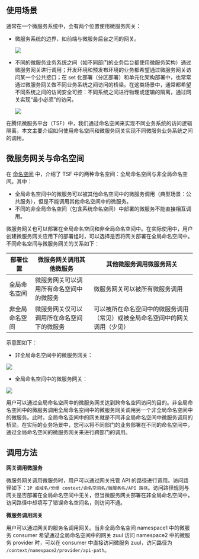 ## 使用场景

通常在一个微服务系统中，会有两个位置使用微服务网关：

- 微服务系统的边界，如前端与微服务后台之间的网关。

  ![](https://main.qcloudimg.com/raw/c121001e9fe7b7e0a6fefede43ff9360.svg)

- 不同的微服务业务系统之间（如不同部门的业务后台都使用微服务架构）通过微服务网关进行调用；开发环境和预发布环境的业务都希望通过微服务网关访问某一个公共接口；在 set 化部署（分区部署）和单元化架构部署中，也常常通过微服务网关做不同业务系统之间访问的桥梁。在这类场景中，通常都希望不同系统之间的访问安全可控：不同系统之间进行物理或逻辑的隔离，通过网关实现“最小必须”的访问。

  ![](https://main.qcloudimg.com/raw/316db4e2d0196fd6538226b0f8004db1.svg)

在腾讯微服务平台（TSF）中，我们通过命名空间来实现不同业务系统的访问逻辑隔离，本文主要介绍如何使用命名空间和微服务网关实现不同微服务业务系统之间的调用。

## 微服务网关与命名空间

在 [命名空间](https://cloud.tencent.com/document/product/649/15522) 中，介绍了 TSF 中的两种命名空间：全局命名空间与非全局命名空间。其中：

- 全局命名空间中的微服务可以被其他命名空间中的微服务调用（典型场景：公共服务），但是不能调用其他命名空间中的微服务。
- 不同的非全局命名空间（包含系统命名空间）中部署的微服务不能直接相互调用。

微服务网关也可以部署在全局命名空间和非全局命名空间中。在实际使用中，用户创建微服务网关应用下的部署组时，可以选择是否将网关部署在全局命名空间中。不同命名空间与微服务网关的关系如下：

| 部署位置       | 微服务网关调用其他微服务                   | 其他微服务调用微服务网关                                     |
| -------------- | ------------------------------------------ | ------------------------------------------------------------ |
| 全局命名空间   | 微服务网关可以调用所有命名空间中的微服务   | 微服务网关可以被所有微服务调用                               |
| 非全局命名空间 | 微服务网关仅可以调用所在命名空间下的微服务 | 可以被所在命名空间中的微服务调用（常见）或被全局命名空间中的网关调用（少见） |

示意图如下：

- 非全局命名空间中的微服务网关：

 ![](https://main.qcloudimg.com/raw/e015e8b32a70b66b1abdf848f4328bc3.svg)

- 全局命名空间中的微服务网关：

 ![](https://main.qcloudimg.com/raw/69a6f6a337893df47431cc110d74ddeb.svg)

用户可以通过全局命名空间中的微服务网关达到跨命名空间访问的目的。非全局命名空间中的微服务调用全局命名空间中的微服务网关调用另一个非全局命名空间中的微服务。此时，全局命名空间中的网关就是不同非全局命名空间中微服务调用的桥梁。在实际的业务场景中，您可以将不同部门的业务部署在不同的命名空间中，通过全局命名空间的微服务网关来进行跨部门的调用。

## 调用方法

**网关调用微服务**

微服务网关调用微服务时，用户可以通过网关托管 API 的路径进行调用。访问路径如下：`IP 或域名/分组 context/命名空间名/微服务名/API 路径`。访问路径规则与网关是否部署在全局命名空间中无关，但当微服务网关部署在非全局命名空间中，访问路径中却填写了错误命名空间名，则访问不通。

**微服务调用网关**

用户可以通过网关的服务名调用网关。当非全局命名空间 namespace1 中的微服务 consumer 希望通过全局命名空间中的网关 zuul 访问 namespace2 中的微服务 provider 时，可以在 consumer 中直接访问微服务 zuul，访问路径为  `/context/namespace2/provider/api-path`。



